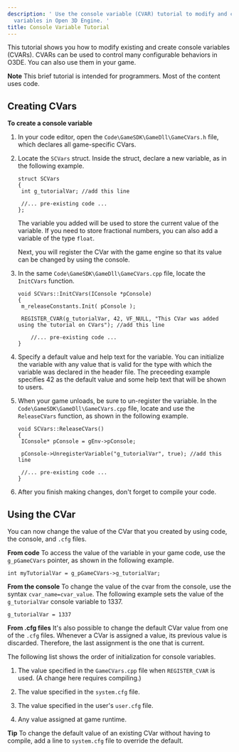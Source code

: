 ```yaml
---
description: ' Use the console variable (CVAR) tutorial to modify and create console
  variables in Open 3D Engine. '
title: Console Variable Tutorial
---
```


This tutorial shows you how to modify existing and create console variables (CVARs). CVARs can be used to control many configurable behaviors in O3DE. You can also use them in your game.

**Note**
 This brief tutorial is intended for programmers. Most of the content uses code.

## Creating CVars 

**To create a console variable**

1. In your code editor, open the `Code\GameSDK\GameDll\GameCVars.h` file, which declares all game-specific CVars.

1. Locate the `SCVars` struct. Inside the struct, declare a new variable, as in the following example.

   ```
   struct SCVars
   {
   	int g_tutorialVar; //add this line
    
   	//... pre-existing code ...
   };
   ```

   The variable you added will be used to store the current value of the variable. If you need to store fractional numbers, you can also add a variable of the type `float`.

   Next, you will register the CVar with the game engine so that its value can be changed by using the console.

1. In the same `Code\GameSDK\GameDll\GameCVars.cpp` file, locate the `InitCVars` function.

   ```
   void SCVars::InitCVars(IConsole *pConsole)
   {
   	m_releaseConstants.Init( pConsole );
    
   	REGISTER_CVAR(g_tutorialVar, 42, VF_NULL, "This CVar was added using the tutorial on CVars"); //add this line
    
       //... pre-existing code ...
   }
   ```

1. Specify a default value and help text for the variable. You can initialize the variable with any value that is valid for the type with which the variable was declared in the header file. The preceeding example specifies 42 as the default value and some help text that will be shown to users.

1. When your game unloads, be sure to un-register the variable. In the `Code\GameSDK\GameDll\GameCVars.cpp` file, locate and use the `ReleaseCVars` function, as shown in the following example.

   ```
   void SCVars::ReleaseCVars()
   {
   	IConsole* pConsole = gEnv->pConsole;
    
   	pConsole->UnregisterVariable("g_tutorialVar", true); //add this line
    
   	//... pre-existing code ...
   }
   ```

1. After you finish making changes, don't forget to compile your code.

## Using the CVar 

You can now change the value of the CVar that you created by using code, the console, and `.cfg` files.

**From code**
To access the value of the variable in your game code, use the `g_pGameCVars` pointer, as shown in the following example.

```
int myTutorialVar = g_pGameCVars->g_tutorialVar;
```

**From the console**
To change the value of the cvar from the console, use the syntax `cvar_name=cvar_value`. The following example sets the value of the `g_tutorialVar` console variable to 1337.

```
g_tutorialVar = 1337
```

**From .cfg files**
It's also possible to change the default CVar value from one of the `.cfg` files. Whenever a CVar is assigned a value, its previous value is discarded. Therefore, the last assignment is the one that is current.

The following list shows the order of initialization for console variables.

1. The value specified in the `GameCVars.cpp` file when `REGISTER_CVAR` is used. (A change here requires compiling.)

1. The value specified in the `system.cfg` file.

1. The value specified in the user's `user.cfg` file.

1. Any value assigned at game runtime.

**Tip**
To change the default value of an existing CVar without having to compile, add a line to `system.cfg` file to override the default. 
